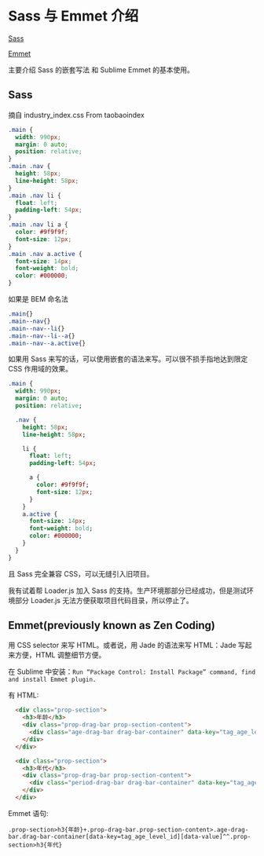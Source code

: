# Sass 与 Emmet 介绍

[Sass](http://sass-lang.com/)

[Emmet](http://docs.emmet.io/)

主要介绍 Sass 的嵌套写法 和
Sublime Emmet 的基本使用。


## Sass

摘自 industry_index.css From taobaoindex

```css
.main {
  width: 990px;
  margin: 0 auto;
  position: relative;
}
.main .nav {
  height: 58px;
  line-height: 58px;
}
.main .nav li {
  float: left;
  padding-left: 54px;
}
.main .nav li a {
  color: #9f9f9f;
  font-size: 12px;
}
.main .nav a.active {
  font-size: 14px;
  font-weight: bold;
  color: #000000;
}
```

如果是 BEM 命名法

```css
.main{}
.main--nav{}
.main--nav--li{}
.main--nav--li--a{}
.main--nav--a.active{}
```

如果用 Sass 来写的话，可以使用嵌套的语法来写。可以很不损手指地达到限定 CSS 作用域的效果。

```sass
.main {
  width: 990px;
  margin: 0 auto;
  position: relative;

  .nav {
    height: 58px;
    line-height: 58px;

    li {
      float: left;
      padding-left: 54px;

      a {
        color: #9f9f9f;
        font-size: 12px;
      }
    }
    a.active {
      font-size: 14px;
      font-weight: bold;
      color: #000000;
    }
  }
}
```

且 Sass 完全兼容 CSS，可以无缝引入旧项目。

我有试着帮 Loader.js 加入 Sass 的支持。生产环境那部分已经成功，但是测试环境部分 Loader.js 无法方便获取项目代码目录，所以停止了。


## Emmet(previously known as Zen Coding)

用 CSS selector 来写 HTML。或者说，用 Jade 的语法来写 HTML：Jade 写起来方便，HTML 调整细节方便。

在 Sublime 中安装：`Run “Package Control: Install Package” command, find and install Emmet plugin.`

有 HTML:

```html
  <div class="prop-section">
    <h3>年龄</h3>
    <div class="prop-drag-bar prop-section-content">
      <div class="age-drag-bar drag-bar-container" data-key="tag_age_level_id" data-value=""></div>
    </div>
  </div>

  <div class="prop-section">
    <h3>年代</h3>
    <div class="prop-drag-bar prop-section-content">
      <div class="period-drag-bar drag-bar-container" data-key="tag_age" data-value=""></div>
    </div>
  </div>
```

Emmet 语句:

`.prop-section>h3{年龄}+.prop-drag-bar.prop-section-content>.age-drag-bar.drag-bar-container[data-key=tag_age_level_id][data-value]^^.prop-section>h3{年代}`

